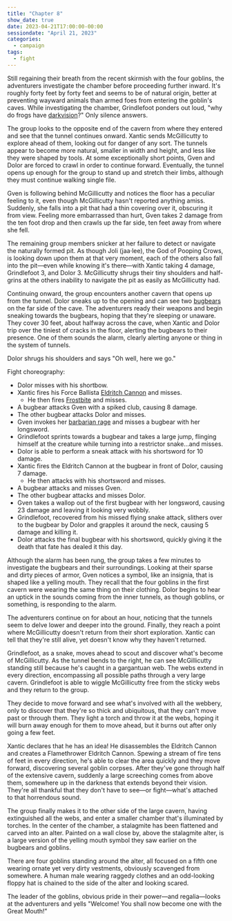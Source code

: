 ```yaml
---
title: "Chapter 8"
show_date: true
date: 2023-04-21T17:00:00-00:00
sessiondate: "April 21, 2023"
categories:
  - campaign
tags:
  - fight
---
```


Still regaining their breath from the recent skirmish with the four goblins, the adventurers
investigate the chamber before proceeding further inward. It's roughly forty feet by forty feet
and seems to be of natural origin, better at preventing wayward animals than armed foes from
entering the goblin's caves. While investigating the chamber, Grindlefoot ponders out loud,
"why do frogs have [darkvision](https://roleplayersrespite.com/darkvision-5e)?" Only silence
answers.

The group looks to the opposite end of the cavern from where they entered and see that the tunnel
continues onward. Xantic sends McGillicutty to explore ahead of them, looking out for danger
of any sort. The tunnels appear to become more natural, smaller in width and height, and less
like they were shaped by tools. At some exceptionally short points, Gven and Dolor are forced to
crawl in order to continue forward. Eventually, the tunnel opens up enough for the group to
stand up and stretch their limbs, although they must continue walking single file.

Gven is following behind McGillicutty and notices the floor has a peculiar feeling to it, even
though McGillicutty hasn't reported anything amiss. Suddenly, she falls into a pit that had a
thin covering over it, obscuring it from view. Feeling more embarrassed than hurt, Gven takes
2 damage from the ten foot drop and then crawls up the far side, ten feet away from where she
fell.

The remaining group members snicker at her failure to detect or navigate the naturally formed
pit. As though Joli (jaa·lee), the God of Pooping Crows, is looking down upon them at that
very moment, each of the others also fall into the pit—even while knowing it's there—with
Xantic taking 4 damage, Grindlefoot 3, and Dolor 3. McGillicutty shrugs their tiny shoulders
and half-grins at the others inability to navigate the pit as easily as McGillicutty had.

Continuing onward, the group encounters another cavern that opens up from the tunnel. Dolor
sneaks up to the opening and can see two [bugbears](https://www.dndbeyond.com/monsters/16817-bugbear)
on the far side of the cave. The adventurers ready their weapons and begin sneaking towards
the bugbears, hoping that they're sleeping or unaware. They cover 30 feet, about halfway across
the cave, when Xantic and Dolor trip over the tiniest of cracks in the floor, alerting
the bugbears to their presence. One of them sounds the alarm, clearly alerting anyone or thing
in the system of tunnels.

Dolor shrugs his shoulders and says "Oh well, here we go."

Fight choreography:
*   Dolor misses with his shortbow.
*   Xantic fires his Force Ballista [Eldritch Cannon](http://dnd5e.wikidot.com/artificer:artillerist#toc2)
    and misses.
    *   He then fires [Frostbite](https://www.dndbeyond.com/spells/frostbite) and misses.
*   A bugbear attacks Gven with a spiked club, causing 8 damage.
*   The other bugbear attacks Dolor and misses.
*   Gven invokes her [barbarian rage](https://www.thegamer.com/dungeons-dragons-dnd-barbarian-rage-explained-guide/)
    and misses a bugbear with her longsword.
*   Grindlefoot sprints towards a bugbear and takes a large jump, flinging himself at
    the creature while turning into a restrictor snake...and misses.
*   Dolor is able to perform a sneak attack with his shortsword for 10 damage.
*   Xantic fires the Eldritch Cannon at the bugbear in front of Dolor, causing 7 damage.
    *   He then attacks with his shortsword and misses.
*   A bugbear attacks and misses Gven.
*   The other bugbear attacks and misses Dolor.
*   Gven takes a wallop out of the first bugbear with her longsword, causing 23 damage and
    leaving it looking very wobbly.
*   Grindlefoot, recovered from his missed flying snake attack, slithers over to the
    bugbear by Dolor and grapples it around the neck, causing 5 damage and killing it.
*   Dolor attacks the final bugbear with his shortsword, quickly giving it the death
    that fate has dealed it this day.

Although the alarm has been rung, the group takes a few minutes to investigate the bugbears
and their surroundings. Looking at their sparse and dirty pieces of armor, Gven notices
a symbol, like an insignia, that is shaped like a yelling mouth. They recall that the four
goblins in the first cavern were wearing the same thing on their clothing. Dolor begins
to hear an uptick in the sounds coming from the inner tunnels, as though goblins, or something,
is responding to the alarm.

The adventurers continue on for about an hour, noticing that the tunnels seem to delve
lower and deeper into the ground. Finally, they reach a point where McGillicutty doesn't
return from their short exploration. Xantic can tell that they're still alive, yet
doesn't know why they haven't returned.

Grindlefoot, as a snake, moves ahead to scout and discover what's become of McGillicutty.
As the tunnel bends to the right, he can see McGillicutty standing still because he's
caught in a gargantuan web. The webs extend in every direction, encompassing all possible
paths through a very large cavern. Grindlefoot is able to wiggle McGillicutty free from
the sticky webs and they return to the group.

They decide to move forward and see what's involved with all the webbery, only to
discover that they're so thick and ubiquitous, that they can't move past or through them.
They light a torch and throw it at the webs, hoping it will burn away enough for them
to move ahead, but it burns out after only going a few feet.

Xantic declares that he has an idea! He disassembles the Eldritch Cannon and creates
a Flamethrower Eldritch Cannon. Spewing a stream of fire tens of feet in every direction,
he's able to clear the area quickly and they move forward, discovering several goblin corpses.
After they've gone through half of the extensive cavern, suddenly a large screeching
comes from above them, somewhere up in the darkness that extends beyond their vision.
They're all thankful that they don't have to see—or fight—what's attached to that
horrendous sound.

The group finally makes it to the other side of the large cavern, having extinguished
all the webs, and enter a smaller chamber that's illuminated by torches. In the center
of the chamber, a stalagmite has been flattened and carved into an alter. Painted on
a wall close by, above the stalagmite alter, is a large version of the yelling mouth
symbol they saw earlier on the bugbears and goblins.

There are four goblins standing around the alter, all focused on a fifth one wearing
ornate yet very dirty vestments, obviously scavenged from somewhere. A human male
wearing raggedy clothes and an odd-looking floppy hat is chained to the side of the
alter and looking scared.

The leader of the goblins, obvious pride in their power—and regalia—looks at the
adventurers and yells "Welcome! You shall now become one with the Great Mouth!"
